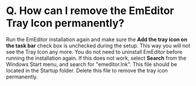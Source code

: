 # Q. How can I remove the EmEditor Tray Icon permanently?

Run the EmEditor installation again and make sure the **Add the tray icon on the task bar** check box is unchecked during the setup. This way you will not see the Tray Icon any more. You do not need to uninstall EmEditor before running the
installation again. If this does not work, select **Search** from the Windows Start menu, and search for "emeditor.lnk". This file should be located in the Startup folder. Delete this file to remove the tray icon permanently.
